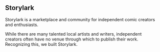 
## Storylark

Storylark is a marketplace and community for independent comic creators and enthusiasts.

While there are many talented local artists and writers, independent creators often have no venue through which to publish their work. Recognizing this, we built Storylark.
